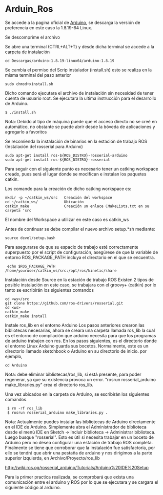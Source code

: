 # Arduin_Ros






Se accede a la pagina oficial de [Arduino](https://www.arduino.cc/en/software), se descarga la versión de preferencia en este caso la 1.8.19-64 Linux.

Se descomprime el archivo 

Se abre una terminal (CTRL+ALT+T) y desde dicha terminal se accede a la carpeta de instalación 

```
cd Descargas/arduino-1.8.19-linux64/arduino-1.8.19
```
Se cambia el permiso del Scrip instalador (install.sh) esto se realiza en la misma terminal del paso anterior 

```
sudo chmod+xinstall.sh
```
Dicho comando ejecutara el archivo de instalación sin necesidad de tener cuenta de usuario root.
Se ejecutara la ultima instrucción para el desarrollo de Arduino.

```
$ ./install.sh
```

Nota: Debido al tipo de máquina puede que el acceso directo no se creé en automático, no obstante se puede abrir desde la bóveda de aplicaciones y agregarlo a favoritos 

Se recomienda la instalación de binarios en la estación de trabajo ROS (Instalación del rosserial para Arduino) 

```
sudo apt-get install ros-${ROS_DISTRO}-rosserial-arduino
sudo apt-get install ros-${ROS_DISTRO}-rosserial
```

Para seguir con el siguiente punto es necesario tener un catking workspace creado, pues será el lugar donde se modifican e instalan los paquetes catkin.
 
Los comando para la creación de dicho catking workspace es:

```
mkdir -p ~/catkin_ws/src   Creación del workspace 
cd ~/catkin_ws/            Ubicación 
catkin_make                Creación un enlace CMakeLists.txt en su carpeta 'src
```

El nombre del Workspace a utilizar en este caso es catkin_ws

Antes de continuar se debe compilar el nuevo archivo setup.*sh mediante:

```
source devel/setup.bash
```

Para asegurarse de que su espacio de trabajo esté correctamente superpuesto por el script de configuración, asegúrese de que la variable de entorno ROS_PACKAGE_PATH incluya el directorio en el que se encuentra. 

```
 echo $ROS_PACKAGE_PATH /home/youruser/catkin_ws/src:/opt/ros/kinetic/share
```


Instalación desde Source en la estación de trabajo ROS 
Existen 2 tipos de posible instalación en este caso, se trabajara con el groovy+ (catkin) por lo tanto se escribirán los siguientes comandos

```
cd <ws>/src
git clone https://github.com/ros-drivers/rosserial.git
cd <ws>
catkin_make
catkin_make install
```
Instale ros_lib en el entorno Arduino 
Los pasos anteriores crearon las bibliotecas necesarias, ahora se creara una carpeta llamada ros_lib la cual es el entorno de compilación que arduino necesita para que los programas de arduino trabajen con ros.
En los pasos siguientes, <sketchbook> es el directorio donde el entorno Linux Arduino guarda sus bocetos. Normalmente, este es un directorio llamado sketchbook o Arduino en su directorio de inicio. por ejemplo, 

```
cd Arduino
```

Nota: debe eliminar bibliotecas/ros_lib, si está presente, para poder regenerar, ya que su existencia provoca un error. "rosrun rosserial_arduino make_libraries.py" crea el directorio ros_lib. 

Una vez ubicados en la carpeta de Arduino, se escribirán los siguientes comandos

```
 $ rm -rf ros_lib
 $ rosrun rosserial_arduino make_libraries.py .
```

Nota: Actualmente puedes instalar las bibliotecas de Arduino directamente en el IDE de Arduino. Simplemente abra el Administrador de biblioteca desde el menú IDE en Sketch -> Incluir biblioteca -> Administrar biblioteca. Luego busque "rosserial". Esto es útil si necesita trabajar en un boceto de Arduino pero no desea configurar una estación de trabajo ROS completa.
Finalmente se tiene que corroborar que la instalación fue satisfactoria, por ello se tendrá que abrir una pestaña de arduino y nos dirigimos a la parte superior izquierda, en Archivo/Proyecto/ros_lib



http://wiki.ros.og/rosserial_arduino/Tutorials/Arduino%20IDE%20Setup 


Para la primer practica realizada, se comprobará que exista una comunicación entre el arduino y ROS por lo que se ejecutara y se cargara el siguiente código al arduino. 






















